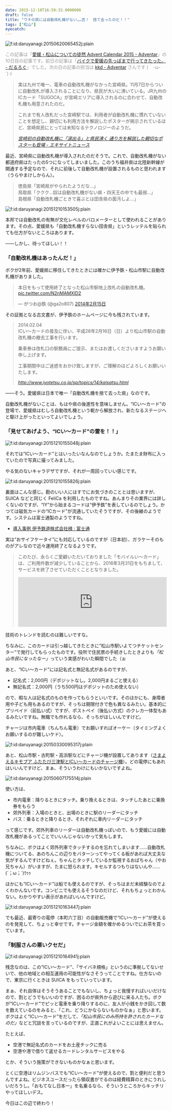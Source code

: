 ```yaml
---
date: 2015-12-10T16:59:33.0000000
draft: false
title: "ウチの県には自動改札機がない……否！　捨て去ったのだ！！"
tags: ["松山"]
eyecatch: 
---
```

<p><span itemscope itemtype="http://schema.org/Photograph"><img src="20150620065452.jpg" alt="f:id:daruyanagi:20150620065452j:plain" title="f:id:daruyanagi:20150620065452j:plain" class="hatena-fotolife" itemprop="image"></span></p><p><span style="color: #999999">この記事は「<a href="http://www.adventar.org/calendars/1176">&#x611B;&#x5A9B;&#x30FB;&#x677E;&#x5C71;&#x306B;&#x3064;&#x3044;&#x3066;&#x306E;&#x5F92;&#x7136; Advent Calendar 2015 - Adventar</a>」の10日目の記事です。前日の記事は「<a href="https://blog.daruyanagi.jp/entry/2015/12/09/000000">&#x30D0;&#x30A4;&#x30AF;&#x3067;&#x611B;&#x5A9B;&#x306E;&#x5148;&#x3063;&#x307D;&#x307E;&#x3067;&#x884C;&#x3063;&#x3066;&#x304D;&#x305F;&#x3063;&#x305F;&#x3002; - &#x3060;&#x308B;&#x308D;&#x3050;</a>」でした。次の日の記事の担当は <a href="http://www.adventar.org/users/9595">kkd - Adventar</a> さんです (｀･ω･´)ゞ</span><br />
</p>

<blockquote cite="http://www.excite.co.jp/News/bit/E1446789854753.html">
<p>実は九州で唯一、電車の自動改札機がなかった宮崎県。11月7日からついに自動改札が導入されることになり、県民が大いに沸いている。JR九州のICカード「SUGOCA」が宮崎エリアに導入されるのに合わせて、自動改札機も用意されたのだ。</p><p>これまで有人改札だった宮崎駅では、利用者が自動改札機に慣れていないことを想定し、親切にも利用方法を解説したポスターが掲示されているほど、宮崎県民にとっては未知なるテクノロジーのようだ。</p>

<cite><a href="http://www.excite.co.jp/News/bit/E1446789854753.html">&#x5BAE;&#x5D0E;&#x521D;&#x306E;&#x81EA;&#x52D5;&#x6539;&#x672D;&#x6A5F;&#x306B;&#x300C;&#x6D99;&#x51FA;&#x308B;&#x300D;&#x3068;&#x770C;&#x6C11;&#x6CB8;&#x304F; &#x901A;&#x308A;&#x65B9;&#x3092;&#x89E3;&#x8AAC;&#x3057;&#x305F;&#x89AA;&#x5207;&#x306A;&#x30DD;&#x30B9;&#x30BF;&#x30FC;&#x3082;&#x767B;&#x5834; - &#x30A8;&#x30AD;&#x30B5;&#x30A4;&#x30C8;&#x30CB;&#x30E5;&#x30FC;&#x30B9;</a></cite>
</blockquote>
<p>最近、宮崎県に自動改札機が導入されたのだそうで。これで、自動改札機がない都道府県はたったの5つになってしまいました。このうち福井県は北陸新幹線が開通する予定なので、それに前後して自動改札機が設置されるものと思われます（うらやまけしからん）。</p>

<blockquote>
<p>徳島県「宮崎県がやられたようだな…」<br />
鳥取県「ククク…奴は自動改札機がない県・四天王の中でも最弱…」<br />
島根県「自動改札機ごときで喜ぶとは田舎県の面汚しよ…」</p>

</blockquote>
<p><span itemscope itemtype="http://schema.org/Photograph"><img src="20151210153505.jpg" alt="f:id:daruyanagi:20151210153505j:plain" title="f:id:daruyanagi:20151210153505j:plain" class="hatena-fotolife" itemprop="image"></span></p><p>本邦では自動改札の有無が文化レベルのバロメーターとして使われることがあります。その点、愛媛県も「自動改札機すらない田舎県」というレッテルを貼られても仕方がないところはあります。</p><p>――しかし、待ってほしい！！</p>

<div class="section">
<h3>「自動改札機はあったんだ！」</h3>
<p>ボクが2年前、愛媛県に移住してきたときには確かに伊予鉄・松山市駅に自動改札機がありました。</p><p><blockquote class="twitter-tweet" data-lang="ja"><p lang="ja" dir="ltr">本日をもって使用終了となった松山市駅地上改札の自動改札機。 <a href="http://t.co/N2nMAMXlD2">pic.twitter.com/N2nMAMXlD2</a></p>&mdash; がつお@鉄 (@ga2o807) <a href="https://twitter.com/ga2o807/status/434685016568651776?ref_src=twsrc%5Etfw">2014年2月15日</a></blockquote><script async src="https://platform.twitter.com/widgets.js" charset="utf-8"></script></p><p>その証拠となる古文書が、伊予鉄のホームページに今も残されています。</p>

<blockquote cite="http://www.iyotetsu.co.jp/sp/topics/14/kaisatsu.html">
<p>2014.02.04<br />
ICい〜カードの普及に伴い、平成26年2月16日（日）より松山市駅の自動改札機の撤去工事を行います。</p><p>乗車券は改札口の駅務員にご提示、またはお渡しくださいますようお願い申し上げます。</p><p>工事期間中はご迷惑をおかけ致しますが、ご理解のほどよろしくお願いいたします。</p>

<cite><a href="http://www.iyotetsu.co.jp/sp/topics/14/kaisatsu.html">http://www.iyotetsu.co.jp/sp/topics/14/kaisatsu.html</a></cite>
</blockquote>
<p>――そう。愛媛県は日本で唯一「自動改札機を捨て去った県」なのです。</p><p>自動改札機がないことは、もはや県の後進性を意味しません。“ICい〜カード”の登場で、愛媛県はむしろ自動改札機という軛から解放され、新たなるステージへと駆け上がったといってよいでしょう。</p>

</div>
<div class="section">
<h3>「見せてあげよう、“ICい〜カード”の雷を！！」</h3>
<p><span itemscope itemtype="http://schema.org/Photograph"><img src="20151210155048.jpg" alt="f:id:daruyanagi:20151210155048j:plain" title="f:id:daruyanagi:20151210155048j:plain" class="hatena-fotolife" itemprop="image"></span></p><p>それでは“ICい〜カード”とはいったいなんなのでしょうか。たまたま財布に入っていたので写真に撮ってみました。</p><p>やる気のないキャラデザですが、それが一周回っていい感じです。</p><p><span itemscope itemtype="http://schema.org/Photograph"><img src="20151210155826.jpg" alt="f:id:daruyanagi:20151210155826j:plain" title="f:id:daruyanagi:20151210155826j:plain" class="hatena-fotolife" itemprop="image"></span></p><p>裏面はこんな感じ。勘のいい人にはすでにお気づきのこととは思いますが、SUICA などと同じく FeliCa を利用したものですね。あんまりその業界には詳しくないのですが、“IY”から始まるコードは“伊予鉄”を表しているのでしょう。かつては磁気カードの“ICカード”が流通していたそうですが、その後継のようです。システムは富士通製のようですね。</p>

<ul>
<li><a href="http://jp.fujitsu.com/featurestory/2006/0228iyotetsu/">&#x5C0E;&#x5165;&#x4E8B;&#x4F8B; &#x4F0A;&#x4E88;&#x9244;&#x9053;&#x682A;&#x5F0F;&#x4F1A;&#x793E;&#x69D8; : &#x5BCC;&#x58EB;&#x901A;</a></li>
</ul><p>実は“おサイフケータイ”にも対応しているのですが（日本初）、ガラケーそのものがアレなので近々運用終了となるようです。</p>

<blockquote cite="https://hatenablog-parts.com/embed?url=http%3A%2F%2Fwww.iyotetsu.co.jp%2Ftopics%2Fmobile_e-card.html">
<p>このたび、永らくご愛顧いただいておりました「モバイルい～カード」は、ご利用件数が減少していることから、2016年3月31日をもちまして、サービスを終了させていただくこととなりました。</p>

<cite><iframe src="https://hatenablog-parts.com/embed?url=http%3A%2F%2Fwww.iyotetsu.co.jp%2Ftopics%2Fmobile_e-card.html" title="【重要】「モバイルい～カード」サービス終了のお知らせ | 伊予鉄" class="embed-card embed-webcard" scrolling="no" frameborder="0" style="display: block; width: 100%; height: 155px; max-width: 500px; margin: 10px 0px;"></iframe></cite>
</blockquote>
<p>技術のトレンドを読むのは難しいですな。</p><p>ちなみに、このカードは引っ越してきたときに“松山市駅いよてつチケットセンター”で発行してもらったものです。役所で住民票の手続きしたときよりも<i>「松山市民になったなー」</i>っていう実感がわいた瞬間でした（ぉ</p><p>あと、“ICい〜カード”には記名式と無記名式があるのですが、</p>

<ul>
<li>記名式：2,000円（デポジットなし。2,000円まるごと使える）</li>
<li>無記名式：2,000円（うち500円はデポジットのため使えない）</li>
</ul><p>ので、暇な人は記名式のものを作ってもらうといいです。そのほかにも、身障者用や子ども用もあるのですが、そっちは期限付きで色も異なるみたい。基本的にプリペイド（前払い式）ですが、ポストペイ（後払い方式）のクレカ一体型もあるみたいですね。無職でも作れるなら、そっちがほしいんですけど。</p><p>チャージは市内電車（ちんちん電車）でお願いすればオーケー（タイミングよくお願いするのが難しいケド）。</p><p><span itemscope itemtype="http://schema.org/Photograph"><img src="20150330095317.jpg" alt="f:id:daruyanagi:20150330095317j:plain" title="f:id:daruyanagi:20150330095317j:plain" class="hatena-fotolife" itemprop="image"></span></p><p>あと、松山市駅・古町駅・高浜駅などにチャージ機が設置してあります（<a href="http://andromeda10.blog89.fc2.com/blog-entry-1236.html">&#x3055;&#x307E;&#x3088;&#x3048;&#x308B;&#x30AD;&#x30E2;&#x30D7;&#x30A2; &#x3075;&#x305F;&#x305F;&#x3073;&#x4E09;&#x6D25;&#x99C5;&#x3068;IC&#x3044;&#xFF5E;&#x30AB;&#x30FC;&#x30C9;&#x306E;&#x30C1;&#x30E3;&#x30FC;&#x30B8;&#x6A5F;</a>）。どの電停にもあれはいいんですけど、まぁ、そういうわけにもいかないですよね。</p><p><span itemscope itemtype="http://schema.org/Photograph"><img src="20150607175514.jpg" alt="f:id:daruyanagi:20150607175514j:plain" title="f:id:daruyanagi:20150607175514j:plain" class="hatena-fotolife" itemprop="image"></span></p><p>使い方は、</p>

<ul>
<li>市内電車：降りるときにタッチ。乗り換えるときは、タッチしたあとに乗換券をもらう</li>
<li>郊外列車：入場のときと、出場のときに駅のリーダーにタッチ</li>
<li>バス：乗るときと降りるとき、それぞれに車内リーダーにタッチ</li>
</ul><p>って感じです。郊外列車のリーダーは自動改札機っぽいので、もう愛媛には自動改札機があるってことでいいんじゃないかって気もします。</p><p>ちなみに、ボクはよく郊外列車でタッチするのを忘れてしまいます……自動改札機についてる、あのちんこの辺りをバターンってやってくる板があれば大丈夫な気がするんですけどねぇ。ちゃんとタッチしているか監視するおばちゃん（やお兄ちゃん）がいますが、たまに怒られます。キセルするつもりはないんや……(´；ω；`)ｳｩｩ</p><p>ほかにも“ICい〜カード”は船でも使えるのですが、そっちはまだ未経験なのでよくわかんないです。コンビニでも使えるそうなのだけど、それもちょっとわかんない。わかりやすい表示があればいいんですけど。</p><p><span itemscope itemtype="http://schema.org/Photograph"><img src="20151210163447.jpg" alt="f:id:daruyanagi:20151210163447j:plain" title="f:id:daruyanagi:20151210163447j:plain" class="hatena-fotolife" itemprop="image"></span></p><p>でも最近、最寄りの電停（本町六丁目）の自動販売機で“ICい〜カード”が使えるのを発見して、ちょっと幸せです。チャージ金額を確かめるついでにお茶を買っています。</p>

</div>
<div class="section">
<h3>「制服さんの悪いクセだ」</h3>
<p><span itemscope itemtype="http://schema.org/Photograph"><img src="20151210164941.jpg" alt="f:id:daruyanagi:20151210164941j:plain" title="f:id:daruyanagi:20151210164941j:plain" class="hatena-fotolife" itemprop="image"></span></p><p>残念なのは、この“ICい〜カード”、「サイバネ規格」というのに準拠してないせいで、他の地域との相互運用の可能性がなさそうってことですね。仕方ないので、東京に行くときは SUICA をもっていっています。</p><p>まぁ、それ自体はそうそうあることでもないし、ちょっと我慢すればいいだけなので、割とどうでもいいのですが、困るのが県外から遊びに来る人たち。ボクが“ICい〜カード”でピッと電車を乗り降りするのに、友人が小銭をかき回して数を数えているのをみると、「これ、どうにかならないものかなぁ」と思います。ボクはよく“ICい〜カード”をだして、<i>「松山市民にのみ所持を許されたカードなのだ」</i>などと冗談を言っているのですが、正直これがよいことには思えません。</p><p>たとえば、</p>

<ul>
<li>空港で無記名式のカードをお土産チックに売る</li>
<li>空港や港で借りて返せるカードレンタルサービスをやる</li>
</ul><p>とか、そういう施策ができないものかなぁと思います。</p><p>とくに空港はリムジンバスでも“ICい〜カード”が使えるので、割と便利だと思うんですよね。ビジネスユースだったら領収書がでるのは経費精算のときにうれしいだろうし。「おもてなし日本一」を名乗るなら、そういうところからキッチリやってほしいデス。</p><p>今日はこの辺で終わり！</p>

</div>